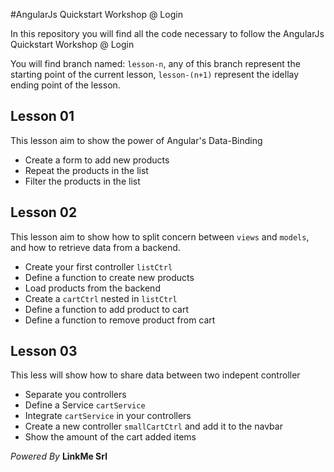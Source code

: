 #AngularJs Quickstart Workshop @ Login

In this repository you will find all the code necessary to follow the AngularJs Quickstart Workshop @ Login

You will find branch named: `lesson-n`, any of this branch represent the starting point of the current lesson, `lesson-(n+1)` represent the idellay ending point of the lesson.

## Lesson 01

This lesson aim to show the power of Angular's Data-Binding

- Create a form to add new products
- Repeat the products in the list
- Filter the products in the list

## Lesson 02

This lesson aim to show how to split concern between `views` and `models`, and how to retrieve data from a backend.

- Create your first controller `listCtrl`
- Define a function to create new products
- Load products from the backend
- Create a `cartCtrl` nested in `listCtrl`
- Define a function to add product to cart
- Define a function to remove product from cart

## Lesson 03

This less will show how to share data between two indepent controller

- Separate you controllers
- Define a Service `cartService`
- Integrate `cartService` in your controllers
- Create a new controller `smallCartCtrl` and add it to the navbar
- Show the amount of the cart added items

_Powered By_
**LinkMe Srl**


